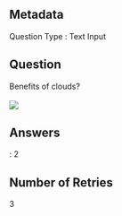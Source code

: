 ## Metadata
Question Type : Text Input

## Question
Benefits of clouds? <br><br>
<img src="https://docs-api-qa.cloudlabs.ai/repos/raw.githubusercontent.com/Rabin-spektra/New-Repos/main/18944eE4ZWjP5/images/iStock-963131214.jpg?token=8b2t1Sg45N8JBe8QNwBlyhJq" />

## Answers
 : 2

## Number of Retries
3

